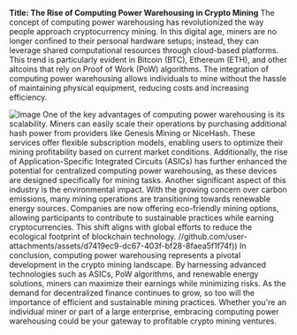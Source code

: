 **Title: The Rise of Computing Power Warehousing in Crypto Mining**
The concept of computing power warehousing has revolutionized the way people approach cryptocurrency mining. In this digital age, miners are no longer confined to their personal hardware setups; instead, they can leverage shared computational resources through cloud-based platforms. This trend is particularly evident in Bitcoin (BTC), Ethereum (ETH), and other altcoins that rely on Proof of Work (PoW) algorithms. The integration of computing power warehousing allows individuals to mine without the hassle of maintaining physical equipment, reducing costs and increasing efficiency.

![Image](https://github.com/user-attachments/assets/4a25d116-2220-4385-b08e-f287af8fcbc4)
One of the key advantages of computing power warehousing is its scalability. Miners can easily scale their operations by purchasing additional hash power from providers like Genesis Mining or NiceHash. These services offer flexible subscription models, enabling users to optimize their mining profitability based on current market conditions. Additionally, the rise of Application-Specific Integrated Circuits (ASICs) has further enhanced the potential for centralized computing power warehousing, as these devices are designed specifically for mining tasks.
Another significant aspect of this industry is the environmental impact. With the growing concern over carbon emissions, many mining operations are transitioning towards renewable energy sources. Companies are now offering eco-friendly mining options, allowing participants to contribute to sustainable practices while earning cryptocurrencies. This shift aligns with global efforts to reduce the ecological footprint of blockchain technology.
 //github.com/user-attachments/assets/d7419ec9-dc67-403f-bf28-8faea5f1f74f))
In conclusion, computing power warehousing represents a pivotal development in the crypto mining landscape. By harnessing advanced technologies such as ASICs, PoW algorithms, and renewable energy solutions, miners can maximize their earnings while minimizing risks. As the demand for decentralized finance continues to grow, so too will the importance of efficient and sustainable mining practices. Whether you're an individual miner or part of a large enterprise, embracing computing power warehousing could be your gateway to profitable crypto mining ventures.
